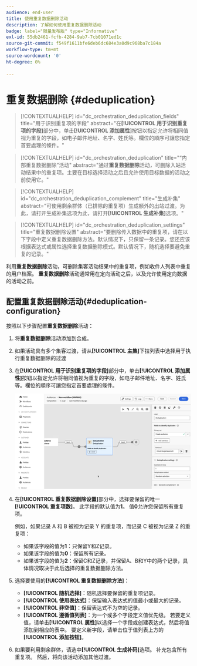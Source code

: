 ```yaml
---
audience: end-user
title: 使用重复数据删除活动
description: 了解如何使用重复数据删除活动
badge: label="限量发布版" type="Informative"
exl-id: 55db2461-fcfb-4284-9ab7-7cb01071ed1c
source-git-commit: f549f1611bfe6deb6dc684e3a0d9c968ba7c184a
workflow-type: tm+mt
source-wordcount: '0'
ht-degree: 0%

---
```


# 重复数据删除 {#deduplication}

>[!CONTEXTUALHELP]
>id="dc_orchestration_deduplication_fields"
>title="用于识别重复项的字段"
>abstract="在&#x200B;**[!UICONTROL 用于识别重复项的字段]**&#x200B;部分中，单击&#x200B;**[!UICONTROL 添加属性]**&#x200B;按钮以指定允许将相同值视为重复的字段，如电子邮件地址、名字、姓氏等。欄位的順序可讓您指定首要處理的條件。"

>[!CONTEXTUALHELP]
>id="dc_orchestration_deduplication"
>title="“内部重复数据删除”活动"
>abstract="通过&#x200B;**重复数据删除**&#x200B;活动，可删除入站活动结果中的重复项。主要在目标选择活动之后且允许使用目标数据的活动之前使用它。"

>[!CONTEXTUALHELP]
>id="dc_orchestration_deduplication_complement"
>title="生成补集"
>abstract="可使用剩余群体（已排除的重复项）生成额外的出站过渡。为此，请打开生成补集选项为此，请打开&#x200B;**[!UICONTROL 生成补集]**&#x200B;选项。"

>[!CONTEXTUALHELP]
>id="dc_orchestration_deduplication_settings"
>title="重复数据删除设置"
>abstract="要删除传入数据中的重复项，请在以下字段中定义重复数据删除方法。默认情况下，只保留一条记录。您还应该根据表达式或属性选择重复数据删除模式。默认情况下，随机选择要避免重复的记录。"

利用&#x200B;**重复数据删除**&#x200B;活动，可删除集客活动结果中的重复项，例如收件人列表中重复的用户档案。 **重复数据删除**&#x200B;活动通常用在定向活动之后，以及允许使用定向数据的活动之前。

## 配置重复数据删除活动{#deduplication-configuration}

按照以下步骤配置&#x200B;**重复数据删除**&#x200B;活动：

1. 将&#x200B;**重复数据删除**&#x200B;活动添加到合成。

1. 如果活动具有多个集客过渡，请从&#x200B;**[!UICONTROL 主集]**&#x200B;下拉列表中选择用于执行重复数据删除的过渡

1. 在&#x200B;**[!UICONTROL 用于识别重复项的字段]**&#x200B;部分中，单击&#x200B;**[!UICONTROL 添加属性]**&#x200B;按钮以指定允许将相同值视为重复的字段，如电子邮件地址、名字、姓氏等。欄位的順序可讓您指定首要處理的條件。

   ![](../assets/deduplication.png)

1. 在&#x200B;**[!UICONTROL 重复数据删除设置]**&#x200B;部分中，选择要保留的唯一&#x200B;**[!UICONTROL 重复项数]**。 此字段的默认值为&#x200B;**1**。 值&#x200B;**0**&#x200B;允许您保留所有重复项。

   例如，如果记录 A 和 B 被视为记录 Y 的重复项，而记录 C 被视为记录 Z 的重复项：

   * 如果该字段的值为&#x200B;**1**：只保留Y和Z记录。
   * 如果该字段的值为&#x200B;**0**：保留所有记录。
   * 如果该字段的值为&#x200B;**2**：保留C和Z记录，并保留A、B和Y中的两个记录，具体情况取决于此后选择的重复数据删除方法。

1. 选择要使用的&#x200B;**[!UICONTROL 重复数据删除方法]**：

   * **[!UICONTROL 随机选择]**：随机选择要保留的重复项记录。
   * **[!UICONTROL 使用表达式]**：保留输入表达式的值最小或最大的记录。
   * **[!UICONTROL 非空值]**：保留表达式不为空的记录。
   * **[!UICONTROL 遵循值列表]**：为一个或多个字段定义值优先级。 若要定义值，请单击&#x200B;**[!UICONTROL 属性]**&#x200B;以选择一个字段或创建表达式，然后将值添加到相应的表中。 要定义新字段，请单击位于值列表上方的&#x200B;**[!UICONTROL 添加按钮]**。

1. 如果要利用剩余群体，请选中&#x200B;**[!UICONTROL 生成补码]**&#x200B;选项。 补充包含所有重复项。 然后，将向该活动添加其他过渡。

<!--
## Example{#deduplication-example}

In the following example, use a deduplication activity to exclude duplicates from the target before sending a delivery. The identified duplicated profiles are added to a dedicated audience that can be reused if necessary. Choose the **Email** address to identify the duplicates. Keep 1 entry and select the **Random** deduplication method.

![](../assets/workflow-deduplication-example.png)
-->
